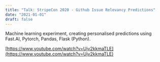 ```yaml
---
title: "Talk: StripeCon 2020 - Github Issue Relevancy Predictions"
date: "2021-01-01"
draft: false
---
```


Machine learning experiment, creating personalised predictions using Fast.AI, Pytorch, Pandas, Flask (Python).

[https://www.youtube.com/watch?v=Ujv2kkmaTLE](https://www.youtube.com/watch?v=Ujv2kkmaTLE)